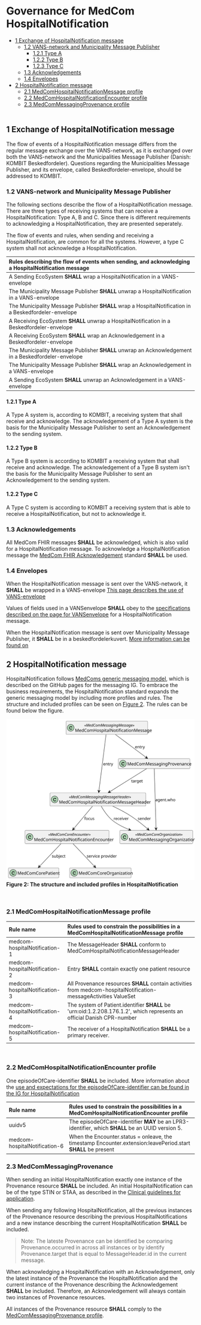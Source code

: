 # Governance for MedCom HospitalNotification

* [1 Exchange of HospitalNotification message](#1-exchange-of-hospitalnotification-message)
  * [1.2 VANS-network and Municipality Message Publisher](#12-vans-network-and-municipality-message-publisher)
    * [1.2.1 Type A](#121-type-a)
    * [1.2.2 Type B](#122type-b)
    * [1.2.3 Type C](#123type-c)
  * [1.3 Acknowledgements](#13-acknowledgements)
  * [1.4 Envelopes](#14-envelopes)
* [2 HospitalNotification message](#2-hospitalnotification-message)
  * [2.1 MedComHospitalNotificationMessage profile](#21-medcomhospitalnotificationmessage-profile)
  * [2.2 MedComHospitalNotificationEncounter profile](#22-medcomhospitalnotificationencounter-profile)
  * [2.3 MedComMessagingProvenance profile](#23-medcommessagingprovenance)
<br><br>

## 1 Exchange of HospitalNotification message 

The flow of events of a HospitalNotification message differs from the regular message exchange over the VANS-network, as it is exchanged over both the VANS-network and the Municipalities Message Publisher (Danish: KOMBIT Beskedfordeler). Questions regarding the Municipalities Message Publisher, and its envelope, called Beskedfordeler-envelope, should be addressed to KOMBIT. 


### 1.2 VANS-network and Municipality Message Publisher
The following sections describe the flow of a HospitalNotification message. There are three types of receiving systems that can receive a HospitalNotification: Type A, B and C. Since there is different requirements to acknowledging a HospitalNotification, they are presented seperately. 

The flow of events and rules, when sending and receiving a HospitalNotification, are common for all the systems. However, a type C system shall not acknowledge a HospitalNotification.

|Rules describing the flow of events when sending, and acknowledging a HospitalNotification message|
|:---|
|A Sending EcoSystem **SHALL** wrap a HospitalNotification in a VANS-envelope|
|The Municipality Message Publisher **SHALL** unwrap a HospitalNotification in a VANS-envelope|
|The Municipality Message Publisher **SHALL** wrap a HospitalNotification in a Beskedfordeler-envelope|
|A Receiving EcoSystem **SHALL** unwrap a HospitalNotification in a Beskedfordeler-envelope|
|A Receiving EcoSystem **SHALL** wrap an Acknowledgement in a Beskedfordeler-envelope|
|The Municipality Message Publisher **SHALL** unwrap an Acknowledgement in a Beskedfordeler-envelope|
|The Municipality Message Publisher **SHALL** wrap an Acknowledgement in a VANS-envelope|
|A Sending EcoSystem **SHALL** unwrap an Acknowledgement in a VANS-envelope|


#### 1.2.1 Type A
A Type A system is, according to KOMBIT, a receiving system that shall receive and acknowledge. The acknowledgement of a Type A system is the basis for the Municipality Message Publisher to sent an Acknowledgement to the sending system. 

#### 1.2.2 Type B
A Type B system is according to KOMBIT a receiving system that shall receive and acknowledge. The acknowledgement of a Type B system isn't the basis for the Municipality Message Publisher to sent an Acknowledgement to the sending system.

#### 1.2.2 Type C
A Type C system is according to KOMBIT a receiving system that is able to receive a HospitalNotification, but not to acknowledge it.

### 1.3 Acknowledgements

All MedCom FHIR messages **SHALL** be acknowledged, which is also valid for a HospitalNotification message. To acknowledge a HospitalNotification message the [MedCom FHIR Acknowledgement](https://medcomdk.github.io/dk-medcom-acknowledgement/) standard **SHALL** be used.

### 1.4 Envelopes

When the HospitalNotification message is sent over the VANS-network, it **SHALL** be wrapped in a VANS-envelope [This page describes the use of VANS-envelope](/docs/assets/documents/030_Governance-for-Network-Layer.md)

Values of fields used in a VANSenvelope **SHALL** obey to the [specifications described on the page for VANSenvelope](https://medcomdk.github.io/MedCom-FHIR-Communication/assets/documents/FHIRMessages_NetworkEnvelopes_EN.html#32-hospitalnotification) for a HospitalNotification message.

When the HospitalNotification message is sent over Municipality Message Publisher, it **SHALL** be in a beskedfordelerkuvert. [More information can be found on](kombit.dk)

## 2 HospitalNotification message

HospitalNotification follows [MedComs generic messaging model](https://medcomdk.github.io/dk-medcom-messaging/assets/documents/Intro-Technical-Spec-ENG.html#21-medcommessagingmessage-bundle), which is described on the GitHub pages for the messaging IG. To embrace the business requirements, the HospitalNotification standard expands the generic messaging model by including more profiles and rules. The structure and included profiles can be seen on <a href="#Fig2">Figure 2</a>. The rules can be found below the figure. 

<figure style="margin-left: 0px; margin-right: 0px; width: 100%;">
<a href="../images/HospitalNotification.svg" target="_blank"> <img src="../images/HospitalNotification.svg" alt="The structure and included profiles in HospitalNotification" style="width:auto; margin-left:0px; margin-right:0px;" id="Fig2"></a>
<figcaption text-align="left"><b>Figure 2: The structure and included profiles in HospitalNotification</b></figcaption>
</figure>
<br>

### 2.1 MedComHospitalNotificationMessage profile

|Rule name|Rules used to constrain the possibilities in a MedComHospitalNotificationMessage profile|
|:---|:---|
|medcom-hospitalNotification-1 | The MessageHeader **SHALL** conform to MedComHospitalNotificationMessageHeader |
|medcom-hospitalNotification-2 | Entry **SHALL** contain exactly one patient resource |
|medcom-hospitalNotification-3 | All Provenance resources **SHALL** contain activities from medcom-hospitalNotification-messageActivities ValueSet |
|medcom-hospitalNotification-4 | The system of Patient.identifier **SHALL** be 'urn:oid:1.2.208.176.1.2', which represents an official Danish CPR-number |
|medcom-hospitalNotification-5 | The receiver of a HospitalNotification **SHALL** be a primary receiver. |

<br>

### 2.2 MedComHospitalNotificationEncounter profile

One episodeOfCare-identifier **SHALL** be included. More information about the <a href="https://medcomfhir.dk/ig/hospitalnotification/StructureDefinition-medcom-hospitalNotification-encounter.html" target="_blank">use and expectations for the episodeOfCare-identifier can be found in the IG for HospitalNotification</a> 

|Rule name|Rules used to constrain the possibilities in a MedComHospitalNotificationEncounter profile|
|:---|:---|
|uuidv5 | The episodeOfCare-identifier **MAY** be an LPR3-identifier, which **SHALL** be an UUID version 5. |
|medcom-hospitalNotification-6 | When the Encounter.status = onleave, the timestamp Encounter.extension:leavePeriod.start **SHALL** be present|



### 2.3 MedComMessagingProvenance

When sending an initial HospitalNotification exactly one instance of the Provenance resource **SHALL** be included. An initial HospitalNotification can be of the type STIN or STAA, as described in the [Clinical guidelines for application](https://medcomdk.github.io/dk-medcom-hospitalnotification/#11-clinical-guidelines-for-application). 

When sending any following HospitalNotification, all the previous instances of the Provenance resource describing the previous HospitalNotifications and a new instance describing the current HospitalNotification **SHALL** be included.

> Note: The lateste Provenance can be identified be comparing Provenance.occurred in across all instances or by identify Provenance.target that is equal to MessageHeader.id in the current message.

When acknowledging a HospitalNotification with an Acknowledgement, only the latest instance of the Provenance the HospitalNotification and the current instance of the Provenance describing the Acknowledgement **SHALL** be included. Therefore, an Acknowledgement will always contain two instances of Provenance resources.

All instances of the Provenance resource **SHALL** comply to the [MedComMessagingProvenance profile](https://medcomfhir.dk/ig/messaging/StructureDefinition-medcom-messaging-provenance.html).

